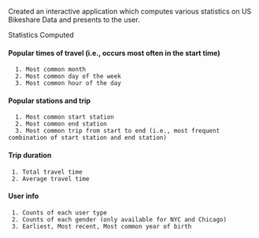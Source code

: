 Created an interactive application which computes various statistics on US Bikeshare Data and presents to the user. 

Statistics Computed

#### Popular times of travel (i.e., occurs most often in the start time)
      1. Most common month
      2. Most common day of the week
      3. Most common hour of the day

#### Popular stations and trip
      1. Most common start station
      2. Most common end station
      3. Most common trip from start to end (i.e., most frequent combination of start station and end station)

#### Trip duration
     1. Total travel time
     2. Average travel time

#### User info
     1. Counts of each user type
     2. Counts of each gender (only available for NYC and Chicago)
     3. Earliest, Most recent, Most common year of birth 

